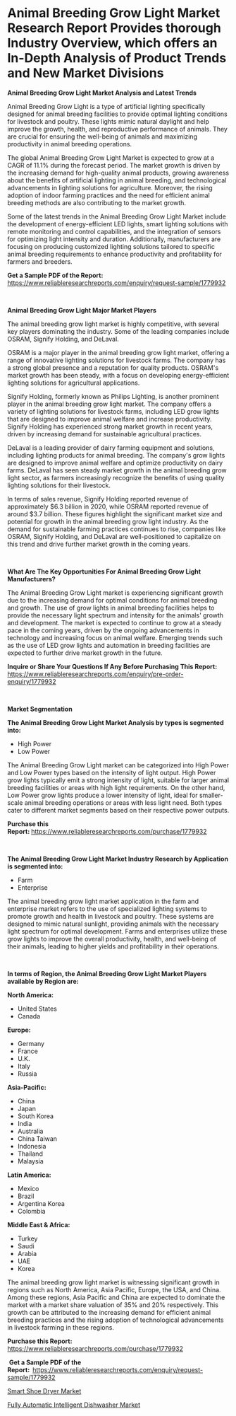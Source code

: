 <p><h1>Animal Breeding Grow Light Market Research Report Provides thorough Industry Overview, which offers an In-Depth Analysis of Product Trends and New Market Divisions</h1></p><p><strong>Animal Breeding Grow Light Market Analysis and Latest Trends</strong></p>
<p><p>Animal Breeding Grow Light is a type of artificial lighting specifically designed for animal breeding facilities to provide optimal lighting conditions for livestock and poultry. These lights mimic natural daylight and help improve the growth, health, and reproductive performance of animals. They are crucial for ensuring the well-being of animals and maximizing productivity in animal breeding operations.</p><p>The global Animal Breeding Grow Light Market is expected to grow at a CAGR of 11.1% during the forecast period. The market growth is driven by the increasing demand for high-quality animal products, growing awareness about the benefits of artificial lighting in animal breeding, and technological advancements in lighting solutions for agriculture. Moreover, the rising adoption of indoor farming practices and the need for efficient animal breeding methods are also contributing to the market growth.</p><p>Some of the latest trends in the Animal Breeding Grow Light Market include the development of energy-efficient LED lights, smart lighting solutions with remote monitoring and control capabilities, and the integration of sensors for optimizing light intensity and duration. Additionally, manufacturers are focusing on producing customized lighting solutions tailored to specific animal breeding requirements to enhance productivity and profitability for farmers and breeders.</p></p>
<p><strong>Get a Sample PDF of the Report:&nbsp;</strong> <a href="https://www.reliableresearchreports.com/enquiry/request-sample/1779932">https://www.reliableresearchreports.com/enquiry/request-sample/1779932</a></p>
<p>&nbsp;</p>
<p><strong>Animal Breeding Grow Light Major Market Players</strong></p>
<p><p>The animal breeding grow light market is highly competitive, with several key players dominating the industry. Some of the leading companies include OSRAM, Signify Holding, and DeLaval.</p><p>OSRAM is a major player in the animal breeding grow light market, offering a range of innovative lighting solutions for livestock farms. The company has a strong global presence and a reputation for quality products. OSRAM's market growth has been steady, with a focus on developing energy-efficient lighting solutions for agricultural applications.</p><p>Signify Holding, formerly known as Philips Lighting, is another prominent player in the animal breeding grow light market. The company offers a variety of lighting solutions for livestock farms, including LED grow lights that are designed to improve animal welfare and increase productivity. Signify Holding has experienced strong market growth in recent years, driven by increasing demand for sustainable agricultural practices.</p><p>DeLaval is a leading provider of dairy farming equipment and solutions, including lighting products for animal breeding. The company's grow lights are designed to improve animal welfare and optimize productivity on dairy farms. DeLaval has seen steady market growth in the animal breeding grow light sector, as farmers increasingly recognize the benefits of using quality lighting solutions for their livestock.</p><p>In terms of sales revenue, Signify Holding reported revenue of approximately $6.3 billion in 2020, while OSRAM reported revenue of around $3.7 billion. These figures highlight the significant market size and potential for growth in the animal breeding grow light industry. As the demand for sustainable farming practices continues to rise, companies like OSRAM, Signify Holding, and DeLaval are well-positioned to capitalize on this trend and drive further market growth in the coming years.</p></p>
<p>&nbsp;</p>
<p><strong>What Are The Key Opportunities For Animal Breeding Grow Light Manufacturers?</strong></p>
<p><p>The Animal Breeding Grow Light market is experiencing significant growth due to the increasing demand for optimal conditions for animal breeding and growth. The use of grow lights in animal breeding facilities helps to provide the necessary light spectrum and intensity for the animals' growth and development. The market is expected to continue to grow at a steady pace in the coming years, driven by the ongoing advancements in technology and increasing focus on animal welfare. Emerging trends such as the use of LED grow lights and automation in breeding facilities are expected to further drive market growth in the future.</p></p>
<p><strong>Inquire or Share Your Questions If Any Before Purchasing This Report:</strong> <a href="https://www.reliableresearchreports.com/enquiry/pre-order-enquiry/1779932">https://www.reliableresearchreports.com/enquiry/pre-order-enquiry/1779932</a></p>
<p>&nbsp;</p>
<p><strong>Market Segmentation</strong></p>
<p><strong>The Animal Breeding Grow Light Market Analysis by types is segmented into:</strong></p>
<p><ul><li>High Power</li><li>Low Power</li></ul></p>
<p><p>The Animal Breeding Grow Light market can be categorized into High Power and Low Power types based on the intensity of light output. High Power grow lights typically emit a strong intensity of light, suitable for larger animal breeding facilities or areas with high light requirements. On the other hand, Low Power grow lights produce a lower intensity of light, ideal for smaller-scale animal breeding operations or areas with less light need. Both types cater to different market segments based on their respective power outputs.</p></p>
<p><strong>Purchase this Report:&nbsp;</strong><a href="https://www.reliableresearchreports.com/purchase/1779932">https://www.reliableresearchreports.com/purchase/1779932</a></p>
<p>&nbsp;</p>
<p><strong>The Animal Breeding Grow Light Market Industry Research by Application is segmented into:</strong></p>
<p><ul><li>Farm</li><li>Enterprise</li></ul></p>
<p><p>The animal breeding grow light market application in the farm and enterprise market refers to the use of specialized lighting systems to promote growth and health in livestock and poultry. These systems are designed to mimic natural sunlight, providing animals with the necessary light spectrum for optimal development. Farms and enterprises utilize these grow lights to improve the overall productivity, health, and well-being of their animals, leading to higher yields and profitability in their operations.</p></p>
<p>&nbsp;</p>
<p><strong>In terms of Region, the Animal Breeding Grow Light Market Players available by Region are:</strong></p>
<p>
    <p> <strong> North America: </strong>
        <ul>
            <li>United States</li>
            <li>Canada</li>
        </ul>
        </p> 
    <p> <strong> Europe: </strong>
        <ul>
            <li>Germany</li>
            <li>France</li>
            <li>U.K.</li>
            <li>Italy</li>
            <li>Russia</li>
        </ul>
        </p> 
    <p> <strong> Asia-Pacific: </strong>
        <ul>
            <li>China</li>
            <li>Japan</li>
            <li>South Korea</li>
            <li>India</li>
            <li>Australia</li>
            <li>China Taiwan</li>
            <li>Indonesia</li>
            <li>Thailand</li>
            <li>Malaysia</li>
        </ul>
        </p> 
    <p> <strong> Latin America: </strong>
        <ul>
            <li>Mexico</li>
            <li>Brazil</li>
            <li>Argentina Korea</li>
            <li>Colombia</li>
        </ul>
        </p> 
    <p> <strong> Middle East & Africa: </strong>
        <ul>
            <li>Turkey</li>
            <li>Saudi</li>
            <li>Arabia</li>
            <li>UAE</li>
            <li>Korea</li>
        </ul>
    </p>
    </p>
<p><p>The animal breeding grow light market is witnessing significant growth in regions such as North America, Asia Pacific, Europe, the USA, and China. Among these regions, Asia Pacific and China are expected to dominate the market with a market share valuation of 35% and 20% respectively. This growth can be attributed to the increasing demand for efficient animal breeding practices and the rising adoption of technological advancements in livestock farming in these regions.</p></p>
<p><strong>Purchase this Report: </strong><a href="https://www.reliableresearchreports.com/purchase/1779932">https://www.reliableresearchreports.com/purchase/1779932</a></p>
<p>&nbsp;<strong>Get a Sample PDF of the Report:&nbsp;&nbsp;</strong><a href="https://www.reliableresearchreports.com/enquiry/request-sample/1779932">https://www.reliableresearchreports.com/enquiry/request-sample/1779932</a></p>
<p><strong></strong></p>
<p><p><a href="https://github.com/moyahfrancoestellec51j635wcx/Market-Research-Report-List-1/blob/main/smart-shoe-dryer-market.md">Smart Shoe Dryer Market</a></p><p><a href="https://github.com/suaretopek9/Market-Research-Report-List-1/blob/main/fully-automatic-intelligent-dishwasher-market.md">Fully Automatic Intelligent Dishwasher Market</a></p></p>